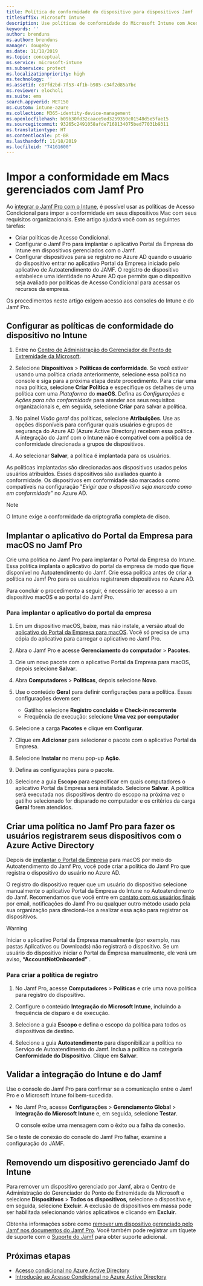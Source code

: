 ```yaml
---
title: Política de conformidade do dispositivo para dispositivos Jamf
titleSuffix: Microsoft Intune
description: Use políticas de conformidade do Microsoft Intune com Acesso Condicional do Azure Active Directory para ajudar a proteger dispositivos gerenciados pelo Jamf.
keywords: ''
author: brenduns
ms.author: brenduns
manager: dougeby
ms.date: 11/18/2019
ms.topic: conceptual
ms.service: microsoft-intune
ms.subservice: protect
ms.localizationpriority: high
ms.technology: ''
ms.assetid: c87fd2bd-7f53-4f1b-b985-c34f2d85a7bc
ms.reviewer: elocholi
ms.suite: ems
search.appverid: MET150
ms.custom: intune-azure
ms.collection: M365-identity-device-management
ms.openlocfilehash: b09b30fd32caace9ed3259350c01548d5e5fae15
ms.sourcegitcommit: 93265c2491058afde7168134075bed77031b9311
ms.translationtype: HT
ms.contentlocale: pt-BR
ms.lasthandoff: 11/18/2019
ms.locfileid: "74161600"
---
```

# <a name="enforce-compliance-on-macs-managed-with-jamf-pro"></a>Impor a conformidade em Macs gerenciados com Jamf Pro

Ao [integrar o Jamf Pro com o Intune](conditional-access-integrate-jamf.md), é possível usar as políticas de Acesso Condicional para impor a conformidade em seus dispositivos Mac com seus requisitos organizacionais.  Este artigo ajudará você com as seguintes tarefas:  

- Criar políticas de Acesso Condicional.
- Configurar o Jamf Pro para implantar o aplicativo Portal da Empresa do Intune em dispositivos gerenciados com o Jamf.
- Configurar dispositivos para se registro no Azure AD quando o usuário do dispositivo entrar no aplicativo Portal da Empresa iniciado pelo aplicativo de Autoatendimento do JAMF. O registro de dispositivo estabelece uma identidade no Azure AD que permite que o dispositivo seja avaliado por políticas de Acesso Condicional para acessar os recursos da empresa.  
 
Os procedimentos neste artigo exigem acesso aos consoles do Intune e do Jamf Pro.

## <a name="set-up-device-compliance-policies-in-intune"></a>Configurar as políticas de conformidade do dispositivo no Intune

1. Entre no [Centro de Administração do Gerenciador de Ponto de Extremidade da Microsoft](https://go.microsoft.com/fwlink/?linkid=2109431).

2. Selecione **Dispositivos** > **Políticas de conformidade**. Se você estiver usando uma política criada anteriormente, selecione essa política no console e siga para a próxima etapa deste procedimento. Para criar uma nova política, selecione **Criar Política** e especifique os detalhes de uma política com uma *Plataforma* do **macOS**. Defina as *Configurações* e *Ações para não conformidade* para atender aos seus requisitos organizacionais e, em seguida, selecione **Criar** para salvar a política.

3. No painel *Visão geral* das políticas, selecione **Atribuições**. Use as opções disponíveis para configurar quais usuários e grupos de segurança do Azure AD (Azure Active Directory) recebem essa política. A integração do Jamf com o Intune não é compatível com a política de conformidade direcionada a grupos de dispositivos.

4. Ao selecionar **Salvar**, a política é implantada para os usuários.  

As políticas implantadas são direcionadas aos dispositivos usados pelos usuários atribuídos. Esses dispositivos são avaliados quanto à conformidade. Os dispositivos em conformidade são marcados como compatíveis na configuração "*Exigir que o dispositivo seja marcado como em conformidade*" no Azure AD.  

> [!NOTE]
> O Intune exige a conformidade da criptografia completa de disco.

## <a name="deploy-the-company-portal-app-for-macos-in-jamf-pro"></a>Implantar o aplicativo do Portal da Empresa para macOS no Jamf Pro

Crie uma política no Jamf Pro para implantar o Portal da Empresa do Intune. Essa política implanta o aplicativo do portal da empresa de modo que fique disponível no Autoatendimento do Jamf. Crie essa política antes de criar a política no Jamf Pro para os usuários registrarem dispositivos no Azure AD.  

Para concluir o procedimento a seguir, é necessário ter acesso a um dispositivo macOS e ao portal do Jamf Pro. 

### <a name="to-deploy-the-company-portal-app"></a>Para implantar o aplicativo do portal da empresa  

1. Em um dispositivo macOS, baixe, mas não instale, a versão atual do [aplicativo do Portal da Empresa para macOS](https://go.microsoft.com/fwlink/?linkid=862280). Você só precisa de uma cópia do aplicativo para carregar o aplicativo no Jamf Pro.  

2. Abra o Jamf Pro e acesse **Gerenciamento do computador** > **Pacotes**.

3. Crie um novo pacote com o aplicativo Portal da Empresa para macOS, depois selecione **Salvar**.

4. Abra **Computadores** > **Políticas**, depois selecione **Novo**.

5. Use o conteúdo **Geral** para definir configurações para a política. Essas configurações devem ser:
   - Gatilho: selecione **Registro concluído** e **Check-in recorrente**
   - Frequência de execução: selecione **Uma vez por computador**

6. Selecione a carga **Pacotes** e clique em **Configurar**.

7. Clique em **Adicionar** para selecionar o pacote com o aplicativo Portal da Empresa.

8. Selecione **Instalar** no menu pop-up **Ação**.
9. Defina as configurações para o pacote.

10. Selecione a guia **Escopo** para especificar em quais computadores o aplicativo Portal da Empresa será instalado. Selecione **Salvar**. A política será executada nos dispositivos dentro do escopo na próxima vez o gatilho selecionado for disparado no computador e os critérios da carga **Geral** forem atendidos.

## <a name="create-a-policy-in-jamf-pro-to-have-users-register-their-devices-with-azure-active-directory"></a>Criar uma política no Jamf Pro para fazer os usuários registrarem seus dispositivos com o Azure Active Directory  

Depois de [implantar o Portal da Empresa](conditional-access-assign-jamf.md#deploy-the-company-portal-app-for-macos-in-jamf-pro) para macOS por meio do Autoatendimento do Jamf Pro, você pode criar a política do Jamf Pro que registra o dispositivo do usuário no Azure AD. 

O registro do dispositivo requer que um usuário do dispositivo selecione manualmente o aplicativo Portal da Empresa do Intune no Autoatendimento do Jamf. Recomendamos que você entre em [contato com os usuários finais](../fundamentals/end-user-educate.md) por email, notificações do Jamf Pro ou qualquer outro método usado pela sua organização para direcioná-los a realizar essa ação para registrar os dispositivos. 

> [!WARNING]
> Iniciar o aplicativo Portal da Empresa manualmente (por exemplo, nas pastas Aplicativos ou Downloads) não registrará o dispositivo. Se um usuário do dispositivo iniciar o Portal da Empresa manualmente, ele verá um aviso, **“AccountNotOnboarded”** .

### <a name="to-create-the-registration-policy"></a>Para criar a política de registro  

1. No Jamf Pro, acesse **Computadores** > **Políticas** e crie uma nova política para registro do dispositivo.

2. Configure o conteúdo **Integração do Microsoft Intune**, incluindo a frequência de disparo e de execução.

3. Selecione a guia **Escopo** e defina o escopo da política para todos os dispositivos de destino.

4. Selecione a guia **Autoatendimento** para disponibilizar a política no Serviço de Autoatendimento do Jamf. Inclua a política na categoria **Conformidade do Dispositivo**. Clique em **Salvar**.

## <a name="validate-intune-and-jamf-integration"></a>Validar a integração do Intune e do Jamf  

Use o console do Jamf Pro para confirmar se a comunicação entre o Jamf Pro e o Microsoft Intune foi bem-sucedida. 

- No Jamf Pro, acesse **Configurações** > **Gerenciamento Global** > **Integração do Microsoft Intune** e, em seguida, selecione **Testar**.

    O console exibe uma mensagem com o êxito ou a falha da conexão.  

Se o teste de conexão do console do Jamf Pro falhar, examine a configuração do JAMF. 


## <a name="removing-a-jamf-managed-device-from-intune"></a>Removendo um dispositivo gerenciado Jamf do Intune

Para remover um dispositivo gerenciado por Jamf, abra o Centro de Administração do Gerenciador de Ponto de Extremidade da Microsoft e selecione **Dispositivos** > **Todos os dispositivos**, selecione o dispositivo e, em seguida, selecione **Excluir**.  A exclusão de dispositivos em massa pode ser habilitada selecionando vários aplicativos e clicando em **Excluir**.

Obtenha informações sobre como [remover um dispositivo gerenciado pelo Jamf nos documentos do Jamf Pro](https://www.jamf.com/jamf-nation/articles/80/unmanaging-computers-while-preserving-their-inventory-information). Você também pode registrar um tíquete de suporte com o [Suporte do Jamf](https://www.jamf.com/support/) para obter suporte adicional. 

## <a name="next-steps"></a>Próximas etapas

- [Acesso condicional no Azure Active Directory](https://docs.microsoft.com/azure/active-directory/active-directory-conditional-access-azure-portal)
- [Introdução ao Acesso Condicional no Azure Active Directory](https://docs.microsoft.com/azure/active-directory/active-directory-conditional-access-azure-portal-get-started)
